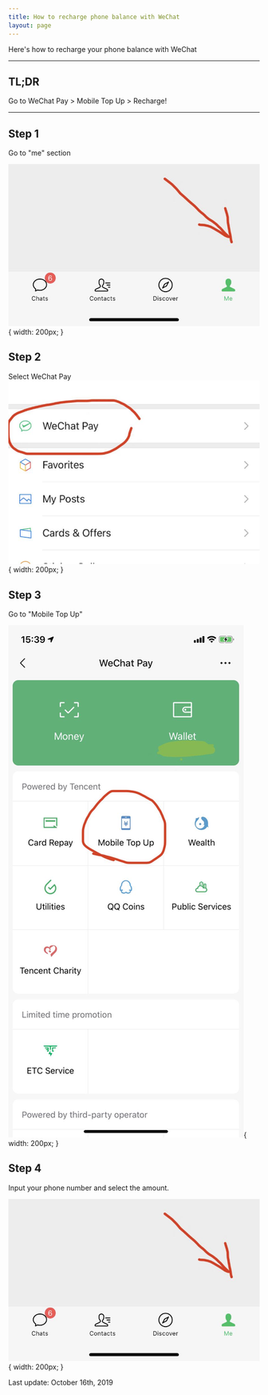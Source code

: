 ```yaml
---
title: How to recharge phone balance with WeChat
layout: page
---
```


Here's how to recharge your phone balance with WeChat

---

## TL;DR
Go to WeChat Pay > Mobile Top Up > Recharge! 

---

## Step 1
Go to "me" section

![Go to "me" section](/assets/img/phone-recharge/wechat-1.jpg){ width: 200px; }

## Step 2
Select WeChat Pay
![Select WeChat Pay](/assets/img/phone-recharge/wechat-2.jpg){ width: 200px; }

## Step 3
Go to "Mobile Top Up"

![Go to "Mobile Top Up"](/assets/img/phone-recharge/wechat-3.jpg){ width: 200px; }


## Step 4
Input your phone number and select the amount. 

![](/assets/img/phone-recharge/wechat-1.jpg){ width: 200px; }

Last update: October 16th, 2019